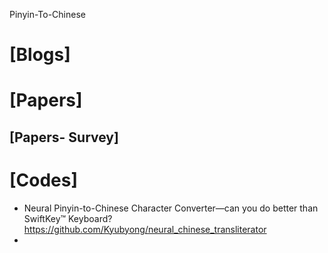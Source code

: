 Pinyin-To-Chinese

# [Blogs]

# [Papers]

## [Papers- Survey]

# [Codes]
+ Neural Pinyin-to-Chinese Character Converter—can you do better than SwiftKey™ Keyboard? https://github.com/Kyubyong/neural_chinese_transliterator
+ 
